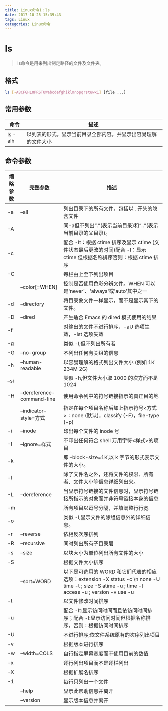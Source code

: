 ```yaml
---
title: Linux命令1：ls
date: 2017-10-25 15:39:43
tags: Linux
categories: Linux命令
---
```



# ls

> ls命令是用来列出制定路径的文件及文件夹。

## 格式
```bash
ls [-ABCFGHLOPRSTUWabcdefghiklmnopqrstuwx1] [file ...]
```

## 常用参数

命令 | 描述
---- | ---
ls -alh | 以列表的形式，显示当前目录全部内容，并显示出容易理解的文件大小

## 命令参数

缩略参数 | 完整参数  | 描述
--- | ---- | ----
-a | –all | 列出目录下的所有文件，包括以 . 开头的隐含文件
-A | | 同-a但不列出“.”(表示当前目录)和“..”(表示当前目录的父目录)。
-c | | 配合 -lt：根据 ctime 排序及显示 ctime (文件状态最后更改的时间)配合 -l：显示 ctime 但根据名称排序否则：根据 ctime 排序
-C | |每栏由上至下列出项目
| | –color[=WHEN] | 控制是否使用色彩分辨文件。WHEN 可以是'never'、'always'或'auto'其中之一
-d | –directory | 将目录象文件一样显示，而不是显示其下的文件。
-D | –dired | 产生适合 Emacs 的 dired 模式使用的结果
-f | | 对输出的文件不进行排序，-aU 选项生效，-lst 选项失效
-g | | 类似 -l,但不列出所有者
-G | –no-group | 不列出任何有关组的信息
-h | –human-readable | 以容易理解的格式列出文件大小 (例如 1K 234M 2G)
–si | | 类似 -h,但文件大小取 1000 的次方而不是 1024
-H | –dereference-command-line | 使用命令列中的符号链接指示的真正目的地
| | –indicator-style=方式 |指定在每个项目名称后加上指示符号<方式>：none (默认)，classify (-F)，file-type (-p)
-i | –inode | 印出每个文件的 inode 号
-I | –ignore=样式 | 不印出任何符合 shell 万用字符<样式>的项目
-k | | 即 –block-size=1K,以 k 字节的形式表示文件的大小。
-l | |除了文件名之外，还将文件的权限、所有者、文件大小等信息详细列出来。
-L | –dereference | 当显示符号链接的文件信息时，显示符号链接所指示的对象而并非符号链接本身的信息
-m | | 所有项目以逗号分隔，并填满整行行宽
-o | | 类似 -l,显示文件的除组信息外的详细信息。
-r | –reverse |  依相反次序排列
-R | –recursive | 同时列出所有子目录层
-s | –size | 以块大小为单位列出所有文件的大小
-S | | 根据文件大小排序
| | –sort=WORD | 以下是可选用的 WORD 和它们代表的相应选项：extension -X status -c \n none -U time -t ; size -S atime -u ; time -t access -u ; version -v use -u
-t | | 以文件修改时间排序
-u | | 配合 -lt:显示访问时间而且依访问时间排序；配合 -l:显示访问时间但根据名称排序，否则：根据访问时间排序
-U | | 不进行排序;依文件系统原有的次序列出项目
-v | |根据版本进行排序
-w | –width=COLS | 自行指定屏幕宽度而不使用目前的数值
-x | | 逐行列出项目而不是逐栏列出
-X | | 根据扩展名排序
-1 | |每行只列出一个文件
| | –help | 显示此帮助信息并离开
| | –version | 显示版本信息并离开